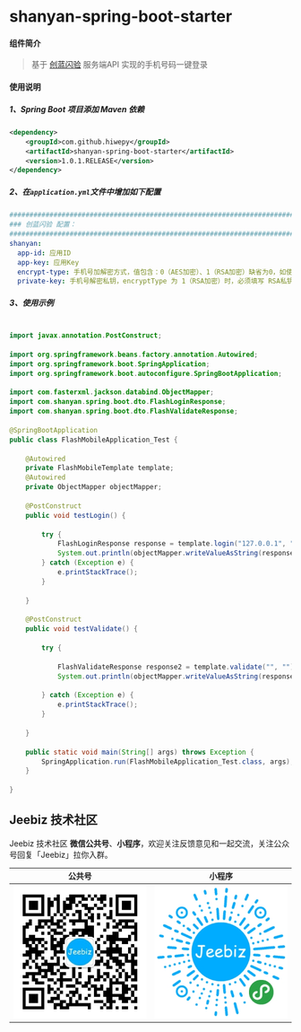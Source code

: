 # shanyan-spring-boot-starter

#### 组件简介

> 基于 [创蓝闪验](https://shanyan.253.com/) 服务端API 实现的手机号码一键登录


#### 使用说明

##### 1、Spring Boot 项目添加 Maven 依赖

``` xml
<dependency>
	<groupId>com.github.hiwepy</groupId>
	<artifactId>shanyan-spring-boot-starter</artifactId>
	<version>1.0.1.RELEASE</version>
</dependency>
```

##### 2、在`application.yml`文件中增加如下配置

```yaml
#################################################################################################
### 创蓝闪验 配置：
#################################################################################################
shanyan:
  app-id: 应用ID
  app-key: 应用Key
  encrypt-type: 手机号加解密方式，值包含：0（AES加密）、1（RSA加密）缺省为0，如使用RSA方式则在创建应用时必须填写RSA公钥。
  private-key: 手机号解密私钥，encryptType 为 1（RSA加密）时，必须填写 RSA私钥
```

##### 3、使用示例

 
```java

import javax.annotation.PostConstruct;

import org.springframework.beans.factory.annotation.Autowired;
import org.springframework.boot.SpringApplication;
import org.springframework.boot.autoconfigure.SpringBootApplication;

import com.fasterxml.jackson.databind.ObjectMapper;
import com.shanyan.spring.boot.dto.FlashLoginResponse;
import com.shanyan.spring.boot.dto.FlashValidateResponse;

@SpringBootApplication
public class FlashMobileApplication_Test {
	
	@Autowired
	private FlashMobileTemplate template;
	@Autowired
	private ObjectMapper objectMapper;
	
	@PostConstruct
	public void testLogin() {

		try {
			FlashLoginResponse response = template.login("127.0.0.1", "00001");
			System.out.println(objectMapper.writeValueAsString(response));
		} catch (Exception e) {
			e.printStackTrace();
		}

	}

	@PostConstruct
	public void testValidate() {

		try {
			
			FlashValidateResponse response2 = template.validate("", "");
			System.out.println(objectMapper.writeValueAsString(response2));

		} catch (Exception e) {
			e.printStackTrace();
		}

	}
	
	public static void main(String[] args) throws Exception {
		SpringApplication.run(FlashMobileApplication_Test.class, args);
	}

}
```

## Jeebiz 技术社区

Jeebiz 技术社区 **微信公共号**、**小程序**，欢迎关注反馈意见和一起交流，关注公众号回复「Jeebiz」拉你入群。

|公共号|小程序|
|---|---|
| ![](https://raw.githubusercontent.com/hiwepy/static/main/images/qrcode_for_gh_1d965ea2dfd1_344.jpg)| ![](https://raw.githubusercontent.com/hiwepy/static/main/images/gh_09d7d00da63e_344.jpg)|